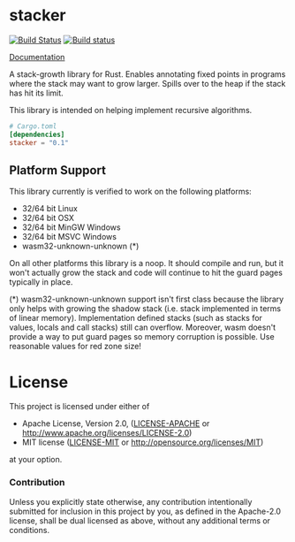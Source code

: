 # stacker

[![Build Status](https://travis-ci.com/alexcrichton/stacker.svg?branch=master)](https://travis-ci.com/alexcrichton/stacker)
[![Build status](https://ci.appveyor.com/api/projects/status/1yca9gp2bhe9h2by?svg=true)](https://ci.appveyor.com/project/alexcrichton/stacker)

[Documentation](https://docs.rs/stacker)

A stack-growth library for Rust. Enables annotating fixed points in programs
where the stack may want to grow larger. Spills over to the heap if the stack
has hit its limit.

This library is intended on helping implement recursive algorithms.

```toml
# Cargo.toml
[dependencies]
stacker = "0.1"
```

## Platform Support

This library currently is verified to work on the following platforms:

* 32/64 bit Linux
* 32/64 bit OSX
* 32/64 bit MinGW Windows
* 32/64 bit MSVC Windows
* wasm32-unknown-unknown (*)

On all other platforms this library is a noop. It should compile and run, but it
won't actually grow the stack and code will continue to hit the guard pages
typically in place.

(*) wasm32-unknown-unknown support isn't first class because the library only helps with
growing the shadow stack (i.e. stack implemented in terms of linear memory). Implementation
defined stacks (such as stacks for values, locals and call stacks) still can overflow.
Moreover, wasm doesn't provide a way to put guard pages so memory corruption
is possible. Use reasonable values for red zone size!

# License

This project is licensed under either of

 * Apache License, Version 2.0, ([LICENSE-APACHE](LICENSE-APACHE) or
   http://www.apache.org/licenses/LICENSE-2.0)
 * MIT license ([LICENSE-MIT](LICENSE-MIT) or
   http://opensource.org/licenses/MIT)

at your option.

### Contribution

Unless you explicitly state otherwise, any contribution intentionally submitted
for inclusion in this project by you, as defined in the Apache-2.0 license,
shall be dual licensed as above, without any additional terms or conditions.
